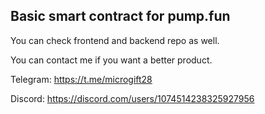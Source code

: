 ## Basic smart contract for pump.fun

You can check frontend and backend repo as well.

You can contact me if you want a better product.

Telegram: https://t.me/microgift28

Discord: https://discord.com/users/1074514238325927956
